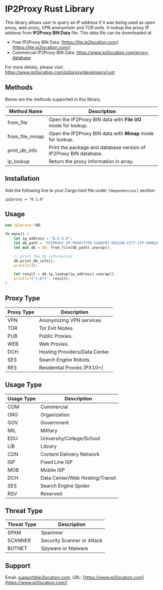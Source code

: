 # IP2Proxy Rust Library

This library allows user to query an IP address if it was being used as open proxy, web proxy, VPN anonymizer and TOR exits. It lookup the proxy IP address from **IP2Proxy BIN Data** file. This data file can be downloaded at

- Free IP2Proxy BIN Data: [https://lite.ip2location.com](https://lite.ip2location.com/)
- Commercial IP2Proxy BIN Data: https://www.ip2location.com/proxy-database

For more details, please visit: https://www.ip2location.com/ip2proxy/developers/rust

## Methods

Below are the methods supported in this library.

| Method Name    | Description                                                  |
| -------------- | ------------------------------------------------------------ |
| from_file      | Open the IP2Proxy BIN data with **File I/O** mode for lookup. |
| from_file_mmap | Open the IP2Proxy BIN data with **Mmap** mode for lookup.    |
| print_db_info  | Print the package and database version of IP2Proxy BIN database. |
| ip_lookup      | Return the proxy information in array.                       |

## Installation

Add the following line to your Cargo.toml file under `[dependencies]` section:

`ip2proxy = "0.1.0"`

## Usage

```rust
use ip2proxy::DB;

fn main() {
    let ip_address = "8.8.8.8";
    let db_path = "IP2PROXY-IP-PROXYTYPE-COUNTRY-REGION-CITY-ISP-DOMAIN-USAGETYPE-ASN-LASTSEEN-THREAT-RESIDENTIAL.BIN";
    let mut db = DB::from_file(db_path).unwrap();

    // print the db information
    db.print_db_info();
    println!();

    let result = db.ip_lookup(ip_address).unwrap();
    println!("{:#?}", result);
}
```



## Proxy Type

| Proxy Type | Description                    |
| ---------- | ------------------------------ |
| VPN        | Anonymizing VPN services.      |
| TOR        | Tor Exit Nodes.                |
| PUB        | Public Proxies.                |
| WEB        | Web Proxies.                   |
| DCH        | Hosting Providers/Data Center. |
| SES        | Search Engine Robots.          |
| RES        | Residential Proxies [PX10+]    |

## Usage Type

| Usage Type | Description                     |
| ---------- | ------------------------------- |
| COM        | Commercial                      |
| ORG        | Organization                    |
| GOV        | Government                      |
| MIL        | Military                        |
| EDU        | University/College/School       |
| LIB        | Library                         |
| CDN        | Content Delivery Network        |
| ISP        | Fixed Line ISP                  |
| MOB        | Mobile ISP                      |
| DCH        | Data Center/Web Hosting/Transit |
| SES        | Search Engine Spider            |
| RSV        | Reserved                        |

## Threat Type

| Threat Type | Description                |
| ----------- | -------------------------- |
| SPAM        | Spammer                    |
| SCANNER     | Security Scanner or Attack |
| BOTNET      | Spyware or Malware         |

## Support

Email: [support@ip2location.com](mailto:support@ip2location.com). URL: [https://www.ip2location.com](https://www.ip2location.com/)